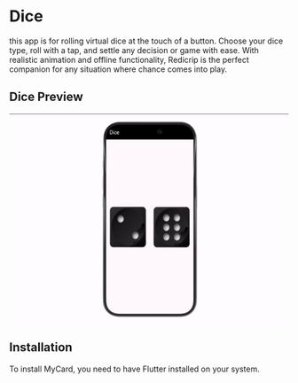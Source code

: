 # Dice

this app is for rolling virtual dice at the touch of a button. Choose your dice type, roll with a tap, and settle any decision or game with ease. With realistic animation and offline functionality, Redicrip is the perfect companion for any situation where chance comes into play. 

## Dice Preview

![MyCard Image](dice_gif.gif)





## Installation

To install MyCard, you need to have Flutter installed on your system.

